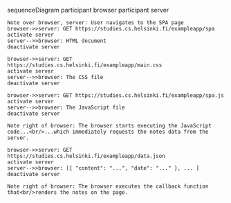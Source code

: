 sequenceDiagram
    participant browser
    participant server

    Note over browser, server: User navigates to the SPA page
    browser->>server: GET https://studies.cs.helsinki.fi/exampleapp/spa
    activate server
    server-->>browser: HTML document
    deactivate server

    browser->>server: GET https://studies.cs.helsinki.fi/exampleapp/main.css
    activate server
    server-->>browser: The CSS file
    deactivate server

    browser->>server: GET https://studies.cs.helsinki.fi/exampleapp/spa.js
    activate server
    server-->>browser: The JavaScript file
    deactivate server

    Note right of browser: The browser starts executing the JavaScript code...<br/>...which immediately requests the notes data from the server.

    browser->>server: GET https://studies.cs.helsinki.fi/exampleapp/data.json
    activate server
    server-->>browser: [{ "content": "...", "date": "..." }, ... ]
    deactivate server

    Note right of browser: The browser executes the callback function that<br/>renders the notes on the page.